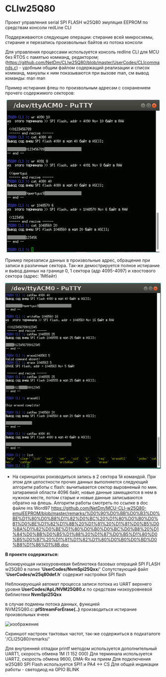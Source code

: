 # CLIw25Q80

Проект управления serial SPI FLASH w25Q80 эмуляция EEPROM по средствам консоли redLine CLI

Поддерживаются следующие операции: стирание всей микросхемы, стирание и перезапись произвольных байтов из потока консоли

Для управления процессами используется консоль redline CLI для MCU без RTOS с памятью комманд, редактором; 
(https://github.com/NetDm/CLIw25Q80/blob/master/UserCodes/CLIcommands.c) - удобным общим файлом содержащий реализации и список комманд, мануалы к ним показываются при вызове man, см вывод команды: man man

Пример истирания флеш по произвольным адресам с сохранением прочего содержимого секторов:
<p align="center">
  <img src="https://github.com/NetDm/MCU-CLI-w25Q80-emulEEPROM/blob/master/remarks/%D0%BF%D0%B5%D1%80%D0%B5%D0%B7%D0%B0%D0%BF%D0%B8%D1%81%D1%8C%20%D0%B2%202%20%D1%81%D0%B5%D0%BA%D1%82%D0%BE%D1%80%D0%B0%202%20%D1%80%D0%B0%D0%B7%D0%BD%D1%8B%D1%85%20%D0%BF%D0%B0%D0%BA%D0%B5%D1%82%D0%B0%20%D0%B8%203%D0%B9%20%D0%B2%20%D1%85%D0%B2%D0%BE%D1%81%D1%82%20%D1%84%D0%BB%D0%B5%D1%88.gif?raw=true" />
</p>
Пример перезаписи данных в произвольные адрес, обращение при записи в различные сектора. Так-же демострируется полное истирание и вывод данных на границе 0, 1 сектора (адр 4095-4097) и хвостового сектора (адрес: 1Мбайт)
<p align="center">
  <img src="https://github.com/NetDm/MCU-CLI-w25Q80-emulEEPROM/blob/master/remarks/%D1%81%D1%82%D0%B8%D1%80%D0%B0%D0%BD%D0%B8%D0%B5%20%D0%B2%20%D1%85%D0%B2%D0%BE%D1%81%D1%82%D0%B5%20%D1%84%D0%BB%D0%B5%D1%88%20%D0%B8%20%D0%B2%D1%81%D1%8E%20%D1%86%D0%B5%D0%BB%D0%B8%D0%BA%D0%BE%D0%BC.gif?raw=true" />
</p>

* На скриншотах роизводиться запись в 2 сектора 1й командой. При этом для целостности прочих данных выполняется следующий алгоритм работы с flash: вычитывается сектор выровненый по мин. затираемой области 4096 байт, новые данные замещаются в нем в нужном месте, потом старые и новые данные записываются обратно на флешь. Алгоритм работы смотреть по ссылке в doc файле ms Word97 https://github.com/NetDm/MCU-CLI-w25Q80-emulEEPROM/blob/master/remarks/%D0%90%D0%BB%D0%B3%D0%BE%D1%80%D0%B8%D1%82%D0%BC%20%D1%80%D0%B0%D0%B1%D0%BE%D1%82%D1%8B%20%D1%81%20%D1%81%D0%B5%D0%BA%D1%82%D0%BE%D1%80%D0%B0%D0%BC%D0%B8%20%D1%84%D0%BB%D0%B5%D1%88%20%D1%87%D0%B5%D1%80%D0%B5%D0%B7%20%D1%81%D1%82%D1%80%D0%B0%D0%BD%D0%B8%D1%86%D1%8B.doc

**В проекте содержаться:**

Блокирующая низкоуровневая библиотека базовых операций SPI FLASH w25Q80 в папке '**UserCodes/NvmSpi25Qxx**/'
  Cопутствующий файл '**UserCodes/w25q80def.h**' содержит настройки SPI flash

Неблокирующий автомат процесса записи потока из UART верхнего уровня **UserCodes/ApL/NVM25Q80.c** по средствам низкоуровневой библиотеки **NvmSpi25Qxx**

в случае подмены потока данных, функцией NVM25Q80.c::**pfStreamForErase(..)** производиться истирание произвольных ячеек


![изображение](https://user-images.githubusercontent.com/36101745/172089108-01100c97-7422-414b-867f-f83d7d966115.png)

Скриншот настроек тактовых частот, так-же содержиться в подкаталоге '/CLI25Q80/remarks/'

Для внутренней отладки printf методом используется дополнительный UART1, скорость обмена 1М (1 152 000)
Для терминала используется UART2, скорость обмена 9600, DMA-Rx на прием
Для подключения w25Q80 SPI Flash используется SPI1 и PA4 <-> CS
Для общей индикации работы - светодиод на GPIO BLINK
